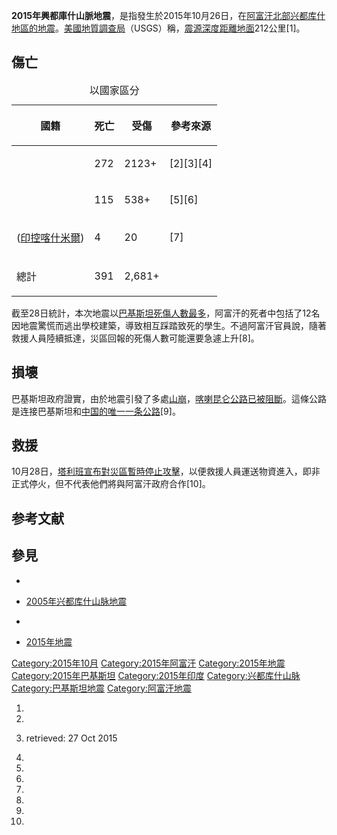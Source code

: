 **2015年興都庫什山脈地震**，是指發生於2015年10月26日，在[阿富汗北部](../Page/阿富汗.md "wikilink")[兴都库什地區的](https://zh.wikipedia.org/wiki/兴都库什 "wikilink")[地震](../Page/地震.md "wikilink")。[美國地質調查局](../Page/美國地質調查局.md "wikilink")（USGS）稱，[震源深度距離地面](../Page/震源.md "wikilink")212公里\[1\]。

## 傷亡

<table>
<caption>以國家區分</caption>
<thead>
<tr class="header">
<th><p>國籍</p></th>
<th><p>死亡</p></th>
<th><p>受傷</p></th>
<th><p>參考來源</p></th>
</tr>
</thead>
<tbody>
<tr class="odd">
<td></td>
<td><p>272</p></td>
<td><p>2123+</p></td>
<td><p>[2][3][4]</p></td>
</tr>
<tr class="even">
<td></td>
<td><p>115</p></td>
<td><p>538+</p></td>
<td><p>[5][6]</p></td>
</tr>
<tr class="odd">
<td><p>(<a href="https://zh.wikipedia.org/wiki/印控喀什米爾" title="wikilink">印控喀什米爾</a>)</p></td>
<td><p>4</p></td>
<td><p>20</p></td>
<td><p>[7]</p></td>
</tr>
<tr class="even">
<td><p>總計</p></td>
<td><p>391</p></td>
<td><p>2,681+</p></td>
<td></td>
</tr>
</tbody>
</table>

截至28日統計，本次地震以[巴基斯坦死傷人數最多](../Page/巴基斯坦.md "wikilink")，阿富汗的死者中包括了12名因地震驚慌而逃出學校建築，導致相互踩踏致死的學生。不過阿富汗官員說，隨著救援人員陸續抵達，災區回報的死傷人數可能還要急遽上升\[8\]。

## 損壞

巴基斯坦政府證實，由於地震引發了多處[山崩](../Page/山崩.md "wikilink")，[喀喇昆仑公路已被阻斷](../Page/喀喇昆仑公路.md "wikilink")。這條公路是连接巴基斯坦和[中国的唯一一条公路](https://zh.wikipedia.org/wiki/中華人民共和國 "wikilink")\[9\]。

## 救援

10月28日，[塔利班宣布對災區暫時停止攻擊](../Page/塔利班.md "wikilink")，以便救援人員運送物資進入，即非正式停火，但不代表他們將與阿富汗政府合作\[10\]。

## 参考文献

## 參見

  -
  - [2005年兴都库什山脉地震](../Page/2005年兴都库什山脉地震.md "wikilink")

  -
  - [2015年地震](https://zh.wikipedia.org/wiki/2015年地震 "wikilink")

[Category:2015年10月](https://zh.wikipedia.org/wiki/Category:2015年10月 "wikilink")
[Category:2015年阿富汗](https://zh.wikipedia.org/wiki/Category:2015年阿富汗 "wikilink")
[Category:2015年地震](https://zh.wikipedia.org/wiki/Category:2015年地震 "wikilink")
[Category:2015年巴基斯坦](https://zh.wikipedia.org/wiki/Category:2015年巴基斯坦 "wikilink")
[Category:2015年印度](https://zh.wikipedia.org/wiki/Category:2015年印度 "wikilink")
[Category:兴都库什山脉](https://zh.wikipedia.org/wiki/Category:兴都库什山脉 "wikilink")
[Category:巴基斯坦地震](https://zh.wikipedia.org/wiki/Category:巴基斯坦地震 "wikilink")
[Category:阿富汗地震](https://zh.wikipedia.org/wiki/Category:阿富汗地震 "wikilink")

1.

2.

3.   retrieved: 27 Oct 2015

4.

5.
6.

7.

8.

9.
10.
